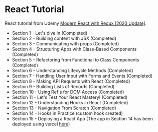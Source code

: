 # React Tutorial

React tutorial from Udemy [Modern React with Redux [2020 Update]](https://www.udemy.com/course/react-redux/). 

* Section 1 - Let's dive in (Completed)
* Section 2 - Building content with JSX (Completed)
* Section 3 - Communicating with props (Completed)
* Section 4 - Structuring Apps with Class-Based Components (Completed)
* Section 5 - Refactoring from Functional to Class Components (Completed)
* Section 6 - Understanding Lifecycle Methods (Completed)
* Section 7 - Handling User Input with Forms and Events (Completed)
* Section 8 - Making API Requests with React (Completed)
* Section 9 - Building Lists of Records (Completed)
* Section 10 - Using Ref's for DOM Access (Completed)
* Section 11 - Let's Test Your React Mastery! (Completed)
* Section 12 - Understanding Hooks in React (Completed)
* Section 13 - Navigation From Scratch (Completed)
* Section 14 - Hooks in Practice (custom hook created)
* Section 15 - Deploying a React App (The app in Section 14 has been deployed using vercel [here](https://videos-with-hooks-9thz8b5h7.vercel.app/))